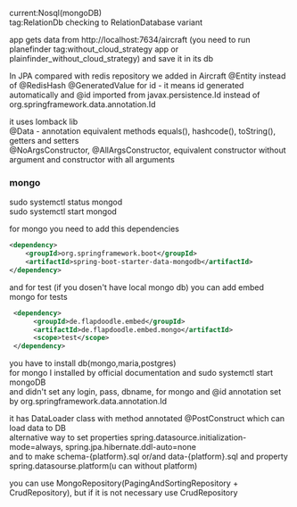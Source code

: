current:Nosql(mongoDB)\
tag:RelationDb checking to RelationDatabase variant

app gets data from http://localhost:7634/aircraft (you need to run planefinder tag:without_cloud_strategy app or plainfinder_without_cloud_strategy)
and save it in its db

In JPA compared with redis repository we added in Aircraft
@Entity instead of @RedisHash
@GeneratedValue for id - it means id generated automatically
and @id imported from javax.persistence.Id instead of org.springframework.data.annotation.Id



it uses lomback lib\
@Data - annotation equivalent methods equals(), hashcode(), toString(), getters and setters\
@NoArgsConstructor, @AllArgsConstructor, equivalent constructor without argument and constructor with all arguments

### mongo

sudo systemctl status mongod\
sudo systemctl start mongod

for mongo you need to add this dependencies

```xml
<dependency>
    <groupId>org.springframework.boot</groupId>
    <artifactId>spring-boot-starter-data-mongodb</artifactId>
</dependency>
 ```
 
 and for test (if you dosen't have local mongo db) you can add embed mongo for tests
 ```xml
  <dependency>
       <groupId>de.flapdoodle.embed</groupId>
       <artifactId>de.flapdoodle.embed.mongo</artifactId>
       <scope>test</scope>
  </dependency>
```

you have to install db(mongo,maria,postgres)\
for mongo I installed by official documentation and sudo systemctl start mongoDB\
and didn't set any login, pass, dbname, for mongo and @id annotation set by org.springframework.data.annotation.Id

it has DataLoader class with method annotated @PostConstruct which can load data to DB\
alternative way to set properties spring.datasource.initialization-mode=always, spring.jpa.hibernate.ddl-auto=none\
and to make schema-{platform}.sql or/and data-{platform}.sql and property spring.datasourse.platform(u can without platform)

you can use MongoRepository(PagingAndSortingRepository + CrudRepository), but if it is not necessary use CrudRepository
